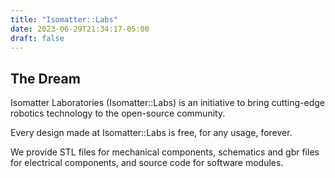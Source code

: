 ```yaml
---
title: "Isomatter::Labs"
date: 2023-06-29T21:34:17-05:00
draft: false
---
```


## The Dream

Isomatter Laboratories (Isomatter::Labs) is an initiative to bring cutting-edge
robotics technology to the open-source community.

Every design made at Isomatter::Labs is free, for any usage, forever.

We provide STL files for mechanical components,
schematics and gbr files for electrical components,
and source code for software modules.

